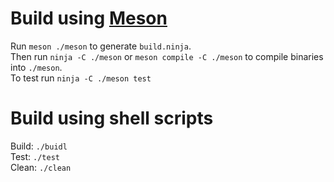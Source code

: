 # Build using [Meson](https://mesonbuild.com/)
Run `meson ./meson` to generate `build.ninja`. \
Then run `ninja -C ./meson` or `meson compile -C ./meson` to compile binaries into `./meson`. \
To test run `ninja -C ./meson test`

# Build using shell scripts
Build: `./buidl` \
Test: `./test` \
Clean: `./clean`
